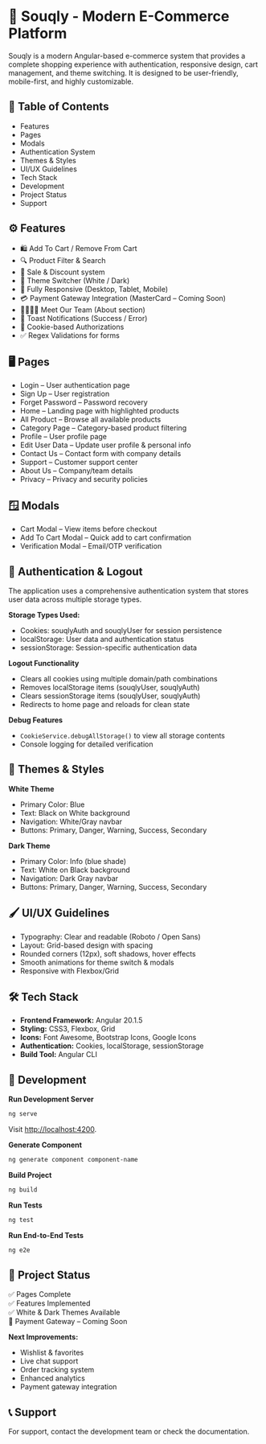 # 🛒 Souqly - Modern E-Commerce Platform

Souqly is a modern Angular-based e-commerce system that provides a complete shopping experience with authentication, responsive design, cart management, and theme switching. It is designed to be user-friendly, mobile-first, and highly customizable.

## 📑 Table of Contents
- Features
- Pages
- Modals
- Authentication System
- Themes & Styles
- UI/UX Guidelines
- Tech Stack
- Development
- Project Status
- Support

## ⚙️ Features
- 🛍️ Add To Cart / Remove From Cart  
- 🔍 Product Filter & Search  
- 💸 Sale & Discount system  
- 🎨 Theme Switcher (White / Dark)  
- 📱 Fully Responsive (Desktop, Tablet, Mobile)  
- 💳 Payment Gateway Integration (MasterCard – Coming Soon)  
- 👨‍👩‍👧‍👦 Meet Our Team (About section)  
- 🔔 Toast Notifications (Success / Error)  
- 🍪 Cookie-based Authorizations  
- ✅ Regex Validations for forms  

## 🖥️ Pages
- Login – User authentication page  
- Sign Up – User registration  
- Forget Password – Password recovery  
- Home – Landing page with highlighted products  
- All Product – Browse all available products  
- Category Page – Category-based product filtering  
- Profile – User profile page  
- Edit User Data – Update user profile & personal info  
- Contact Us – Contact form with company details  
- Support – Customer support center  
- About Us – Company/team details  
- Privacy – Privacy and security policies  

## 🪟 Modals
- Cart Modal – View items before checkout  
- Add To Cart Modal – Quick add to cart confirmation  
- Verification Modal – Email/OTP verification  

## 🔐 Authentication & Logout
The application uses a comprehensive authentication system that stores user data across multiple storage types.

**Storage Types Used:**
- Cookies: souqlyAuth and souqlyUser for session persistence  
- localStorage: User data and authentication status  
- sessionStorage: Session-specific authentication data  

**Logout Functionality**
- Clears all cookies using multiple domain/path combinations  
- Removes localStorage items (souqlyUser, souqlyAuth)  
- Clears sessionStorage items (souqlyUser, souqlyAuth)  
- Redirects to home page and reloads for clean state  

**Debug Features**
- `CookieService.debugAllStorage()` to view all storage contents  
- Console logging for detailed verification  

## 🎨 Themes & Styles
**White Theme**
- Primary Color: Blue  
- Text: Black on White background  
- Navigation: White/Gray navbar  
- Buttons: Primary, Danger, Warning, Success, Secondary  

**Dark Theme**
- Primary Color: Info (blue shade)  
- Text: White on Black background  
- Navigation: Dark Gray navbar  
- Buttons: Primary, Danger, Warning, Success, Secondary  

## 🖌️ UI/UX Guidelines
- Typography: Clear and readable (Roboto / Open Sans)  
- Layout: Grid-based design with spacing  
- Rounded corners (12px), soft shadows, hover effects  
- Smooth animations for theme switch & modals  
- Responsive with Flexbox/Grid  

## 🛠️ Tech Stack
- **Frontend Framework:** Angular 20.1.5  
- **Styling:** CSS3, Flexbox, Grid  
- **Icons:** Font Awesome, Bootstrap Icons, Google Icons  
- **Authentication:** Cookies, localStorage, sessionStorage  
- **Build Tool:** Angular CLI  

## 🚀 Development
**Run Development Server**
```bash
ng serve
```
Visit [http://localhost:4200](http://localhost:4200).

**Generate Component**
```bash
ng generate component component-name
```

**Build Project**
```bash
ng build
```

**Run Tests**
```bash
ng test
```

**Run End-to-End Tests**
```bash
ng e2e
```

## 📌 Project Status
✅ Pages Complete  
✅ Features Implemented  
✅ White & Dark Themes Available  
🔄 Payment Gateway – Coming Soon  

**Next Improvements:**
- Wishlist & favorites  
- Live chat support  
- Order tracking system  
- Enhanced analytics  
- Payment gateway integration  

## 📞 Support
For support, contact the development team or check the documentation.
